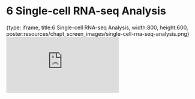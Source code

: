 # 6 Single-cell RNA-seq Analysis
 
{type: iframe, title:6 Single-cell RNA-seq Analysis, width:800, height:600, poster:resources/chapt_screen_images/single-cell-rna-seq-analysis.png}
![](http://science.c-moor.org/miniCURE-RNA-seq/single-cell-rna-seq-analysis.html)
 

 
